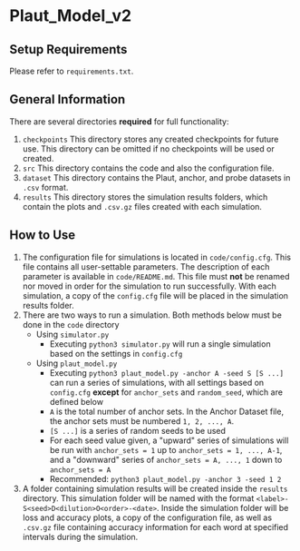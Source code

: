 # Plaut_Model_v2

## Setup Requirements
Please refer to `requirements.txt`.

## General Information
There are several directories **required** for full functionality:
 1. `checkpoints` This directory stores any created checkpoints for future use. This directory can be omitted if no checkpoints will be used or created.
 2. `src` This directory contains the code and also the configuration file.
 3. `dataset` This directory contains the Plaut, anchor, and probe datasets in `.csv` format.
 4. `results` This directory stores the simulation results folders, which contain the plots and `.csv.gz` files created with each simulation.


## How to Use
1. The configuration file for simulations is located in `code/config.cfg`. This file contains all user-settable parameters. The description of each parameter is available in `code/README.md`. This file must **not** be renamed nor moved in order for the simulation to run successfully. With each simulation, a copy of the `config.cfg` file will be placed in the simulation results folder.
2. There are two ways to run a simulation. Both methods below must be done in the `code` directory
    - Using `simulator.py`
        - Executing `python3 simulator.py` will run a single simulation based on the settings in `config.cfg`
    - Using `plaut_model.py`
        - Executing `python3 plaut_model.py -anchor A -seed S [S ...]` can run a series of simulations, with all settings based on `config.cfg` **except** for `anchor_sets` and `random_seed`, which are defined below
        - `A` is the total number of anchor sets. In the Anchor Dataset file, the anchor sets must be numbered `1, 2, ..., A`.
        - `[S ...]` is a series of random seeds to be used
        - For each seed value given, a "upward" series of simulations will be run with `anchor_sets = 1` up to `anchor_sets = 1, ..., A-1`, and a "downward" series of `anchor_sets = A, ..., 1` down to `anchor_sets = A`
        - Recommended: `python3 plaut_model.py -anchor 3 -seed 1 2`
3. A folder containing simulation results will be created inside the `results` directory. This simulation folder will be named with the format `<label>-S<seed>D<dilution>O<order>-<date>`. Inside the simulation folder will be loss and accuracy plots, a copy of the configuration file, as well as `.csv.gz` file containing accuracy information for each word at specified intervals during the simulation.